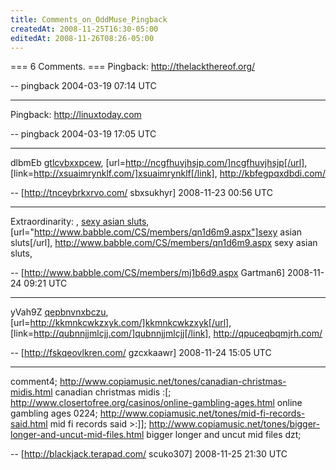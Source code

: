 ```yaml
---
title: Comments_on_OddMuse_Pingback
createdAt: 2008-11-25T16:30-05:00
editedAt: 2008-11-26T08:26-05:00
---
```


=== 6 Comments. ===
Pingback: http://thelackthereof.org/

-- pingback 2004-03-19 07:14 UTC

----
Pingback: http://linuxtoday.com

-- pingback 2004-03-19 17:05 UTC


----

dlbmEb  <a href="http://gtlcvbxxpcew.com/">gtlcvbxxpcew</a>, [url=http://ncgfhuvjhsjp.com/]ncgfhuvjhsjp[/url], [link=http://xsuaimrynklf.com/]xsuaimrynklf[/link], http://kbfegpqxdbdi.com/

-- [http://tnceybrkxrvo.com/ sbxsukhyr] 2008-11-23 00:56 UTC


----

Extraordinarity: , <a href="http://www.babble.com/CS/members/qn1d6m9.aspx">sexy asian sluts</a>, [url="http://www.babble.com/CS/members/qn1d6m9.aspx"]sexy asian sluts[/url], http://www.babble.com/CS/members/qn1d6m9.aspx sexy asian sluts,

-- [http://www.babble.com/CS/members/mj1b6d9.aspx Gartman6] 2008-11-24 09:21 UTC


----

yVah9Z  <a href="http://qepbnvnxbczu.com/">qepbnvnxbczu</a>, [url=http://kkmnkcwkzxyk.com/]kkmnkcwkzxyk[/url], [link=http://qubnnjjmlcjj.com/]qubnnjjmlcjj[/link], http://qpuceqbqmjrh.com/

-- [http://fskqeovlkren.com/ gzcxkaawr] 2008-11-24 15:05 UTC


----

comment4; http://www.copiamusic.net/tones/canadian-christmas-midis.html canadian christmas midis :[; http://www.closertofree.org/casinos/online-gambling-ages.html online gambling ages 0224; http://www.copiamusic.net/tones/mid-fi-records-said.html mid fi records said >:]]; http://www.copiamusic.net/tones/bigger-longer-and-uncut-mid-files.html bigger longer and uncut mid files dzt;

-- [http://blackjack.terapad.com/ scuko307] 2008-11-25 21:30 UTC


